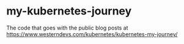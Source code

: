 # my-kubernetes-journey
The code that goes with the public blog posts at https://www.westerndevs.com/kubernetes/kubernetes-my-journey/

